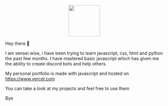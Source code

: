 <div id="header" align="center">
  <img src="https://media.giphy.com/media/M9gbBd9nbDrOTu1Mqx/giphy.gif" width="100"/>
</div>


Hey there 👋

I am sensei wise, i have been trying to learn javascript, css, html and python the past few months. I have mastered basic javascript which has given me the ability to
create discord bots and help others. 

My personal portfolio is made with javascript and hosted on https://www.vercel.com


You can take a look at my projects and feel free to use them

Bye



